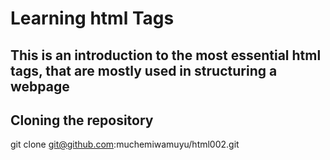 # Learning html Tags
## This is an introduction to the most essential html tags, that are mostly used in structuring a webpage
## Cloning the repository
git clone git@github.com:muchemiwamuyu/html002.git

